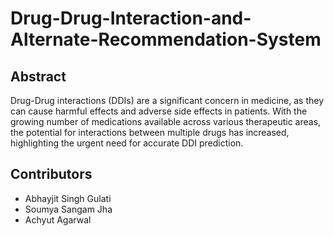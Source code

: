 # Drug-Drug-Interaction-and-Alternate-Recommendation-System

## Abstract

Drug-Drug interactions (DDIs) are a significant concern in medicine, as they can cause harmful effects and adverse side effects in patients. With the growing number of medications available across various therapeutic areas, the potential for interactions between multiple drugs has increased, highlighting the urgent need for accurate DDI prediction.

## Contributors
- Abhayjit Singh Gulati
- Soumya Sangam Jha
- Achyut Agarwal
